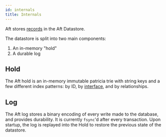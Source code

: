 ```yaml
---
id: internals
title: Internals
---
```


Aft stores [records](#records) in the Aft Datastore. 

The datastore is split into two main components:

1. An in-memory "hold"
2. A durable log

Hold
---

The Aft hold is an in-memory immutable patricia trie with string keys and a few different index patterns: by ID, by [interface](#interfaces), and by relationships.

Log
---

The Aft log stores a binary encoding of every write made to the database, and provides durability. It is currently `fsync`'d after every transaction. Upon startup, the log is replayed into the Hold to restore the previous state of the datastore.

